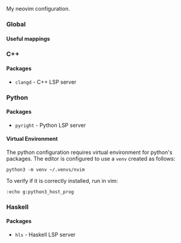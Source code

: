 My neovim configuration.

### Global

#### Useful mappings

### C++

#### Packages
- `clangd` - C++ LSP server
### Python

#### Packages
- `pyright` - Python LSP server
#### Virtual Environment
The python configuration requires virtual environment for python's packages. The editor is configured to use a `venv` created as follows:
```
python3 -m venv ~/.venvs/nvim
```
To verify if it is correctly installed, run in vim:
```
:echo g:python3_host_prog
```
### Haskell

#### Packages
- `hls` - Haskell LSP server
